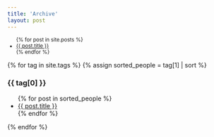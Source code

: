 ```yaml
---
title: 'Archive'
layout: post
---
```


<ul style="font-size:smaller">
    {% for post in site.posts %}
      <li class='mt-4'>
        <a class="is-capitalized" href="{{ post.url }}">{{ post.title }}</a>
      </li>
    {% endfor %}
</ul>

{% for tag in site.tags %}
{% assign sorted_people = tag[1] | sort %}
  <h3>{{ tag[0] }}</h3>
  <ul>
    {% for post in sorted_people %}
      <li><a href="{{ post.url }}">{{ post.title }}</a></li>
    {% endfor %}
  </ul>
{% endfor %}